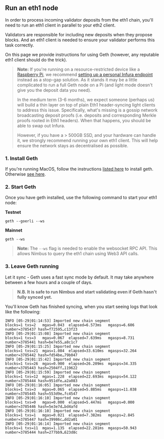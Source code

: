 ## Run an eth1 node

In order to process incoming validator deposits from the eth1 chain, you'll need to run an eth1 client in parallel to your eth2 client. 

Validators are responsible for including new deposits when they propose blocks. And an eth1 client is needed to ensure your validator performs this task correctly.

On this page we provide instructions for using Geth (however, any reputable eth1 client should do the trick).

> **Note:** If you're running on a resource-restricted device like a [Raspberry Pi](./pi-guide.md), we recommend [setting up a personal Infura endpoint](./infura-guide.md) instead as a stop-gap solution.
> As it stands it may be a little complicated to run a full Geth node on a Pi (and light mode doesn't give you the deposit data you need).
>
>In the medium term (3-6 months), we expect someone (perhaps us) will build a thin layer on top of plain Eth1 header-syncing light clients to address this issue. Specifically, what's missing is a gossip network broadcasting deposit proofs (i.e. deposits and corresponding Merkle proofs rooted in Eth1 headers). When that happens, you should be able to swap out Infura.
>
> However, if you have a > 500GB SSD, and your hardware can handle it, we strongly recommend running your own eth1 client. This will help ensure the network stays as decentralised as possible.

### 1. Install Geth
If you're running MacOS, follow the instructions [listed here](https://github.com/ethereum/go-ethereum/wiki/Installation-Instructions-for-Mac) to install geth. Otherwise [see here](https://github.com/ethereum/go-ethereum/wiki/Installing-Geth).

### 2. Start Geth

Once you have geth installed, use the following command to start your eth1 node:

**Testnet**
```
geth --goerli --ws
```

**Mainnet**
```
geth --ws
```

>**Note:** The `--ws` flag is needed to enable the websocket RPC API. This allows Nimbus to query the eth1 chain using Web3 API calls.


### 3. Leave Geth running

Let it sync - Geth uses a fast sync mode by default. It may take anywhere between a few hours and a couple of days.

>**N.B. It is safe to run Nimbus and start validating even if Geth hasn't fully synced yet.**

You'll know Geth has finished syncing, when you start seeing logs that look like the following:

```
INFO [05-29|01:14:53] Imported new chain segment               blocks=1 txs=2   mgas=0.043  elapsed=6.573ms   mgasps=6.606   number=3785437 hash=f72595…c13f23
INFO [05-29|01:15:08] Imported new chain segment               blocks=1 txs=3   mgas=0.067  elapsed=7.639ms   mgasps=8.731   number=3785441 hash=be7e55…a8c1c7
INFO [05-29|01:15:25] Imported new chain segment               blocks=1 txs=21  mgas=1.084  elapsed=33.610ms  mgasps=32.264  number=3785442 hash=fd54be…79b047
INFO [05-29|01:15:42] Imported new chain segment               blocks=1 txs=26  mgas=0.900  elapsed=26.209ms  mgasps=34.335  number=3785443 hash=2504ff…119622
INFO [05-29|01:15:59] Imported new chain segment               blocks=1 txs=12  mgas=1.228  elapsed=22.693ms  mgasps=54.122  number=3785444 hash=951dfe…a2a083
INFO [05-29|01:16:05] Imported new chain segment               blocks=1 txs=3   mgas=0.065  elapsed=5.885ms   mgasps=11.038  number=3785445 hash=553d9e…fc4547
INFO [05-29|01:16:10] Imported new chain segment               blocks=1 txs=0   mgas=0.000  elapsed=5.447ms   mgasps=0.000   number=3785446 hash=5e3e7d…bd4afd
INFO [05-29|01:16:10] Imported new chain segment               blocks=1 txs=1   mgas=0.021  elapsed=7.382ms   mgasps=2.845   number=3785447 hash=39986c…dd2a01
INFO [05-29|01:16:14] Imported new chain segment               blocks=1 txs=11  mgas=1.135  elapsed=22.281ms  mgasps=50.943  number=3785444 hash=277bb9…623d8c
```




